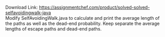 Download Link: https://assignmentchef.com/product/solved-solved-selfavoidingwalk-java
<br>
Modify SelfAvoidingWalk.java to calculate and print the average length of the paths as well as the dead-end probability. Keep separate the average lengths of escape paths and dead-end paths.